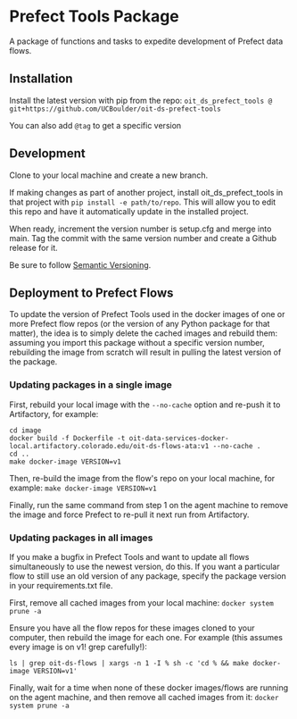 # Prefect Tools Package

A package of functions and tasks to expedite development of Prefect data flows.

## Installation

Install the latest version with pip from the repo: `oit_ds_prefect_tools @ git+https://github.com/UCBoulder/oit-ds-prefect-tools`

You can also add `@tag` to get a specific version

## Development

Clone to your local machine and create a new branch.

If making changes as part of another project, install oit_ds_prefect_tools in that project with `pip install -e path/to/repo`. This will allow you to edit this repo and have it automatically update in the installed project.

When ready, increment the version number is setup.cfg and merge into main. Tag the commit with the same version number and create a Github release for it.

Be sure to follow [Semantic Versioning](https://semver.org/).

## Deployment to Prefect Flows

To update the version of Prefect Tools used in the docker images of one or more Prefect flow repos (or the version of any Python package for that matter), the idea is to simply delete the cached images and rebuild them: assuming you import this package without a specific version number, rebuilding the image from scratch will result in pulling the latest version of the package.

### Updating packages in a single image

First, rebuild your local image with the `--no-cache` option and re-push it to Artifactory, for example:

```
cd image
docker build -f Dockerfile -t oit-data-services-docker-local.artifactory.colorado.edu/oit-ds-flows-ata:v1 --no-cache .
cd ..
make docker-image VERSION=v1
```

Then, re-build the image from the flow's repo on your local machine, for example: `make docker-image VERSION=v1`

Finally, run the same command from step 1 on the agent machine to remove the image and force Prefect to re-pull it next run from Artifactory.

### Updating packages in all images

If you make a bugfix in Prefect Tools and want to update all flows simultaneously to use the newest version, do this. If you want a particular flow to still use an old version of any package, specify the package version in your requirements.txt file.

First, remove all cached images from your local machine: `docker system prune -a`

Ensure you have all the flow repos for these images cloned to your computer, then rebuild the image for each one. For example (this assumes every image is on v1! grep carefully!):

`ls | grep oit-ds-flows | xargs -n 1 -I % sh -c 'cd % && make docker-image VERSION=v1'`

Finally, wait for a time when none of these docker images/flows are running on the agent machine, and then remove all cached images from it: `docker system prune -a`
